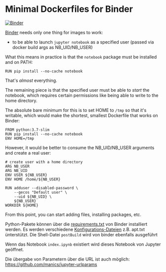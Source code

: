 # Minimal Dockerfiles for Binder

[![Binder](https://mybinder.org/badge.svg)](https://mybinder.org/v2/gh/b-oern/jupyter-notebook/master)

[Binder](https://mybinder.org) needs only one thing for images to work:

- to be able to launch `jupyter notebook` as a specified user (passed via docker build args as NB_UID/NB_USER)

What this means in practice is that the `notebook` package must be installed and on PATH:

```docker
RUN pip install --no-cache notebook
```

That's *almost* everything.

The remaining piece is that the specified user must be able to *start* the notebook,
which requires certain permissions like being able to write to the home directory.

The absolute bare minimum for this is to set HOME to `/tmp` so that it's writable,
which would make the shortest, smallest Dockerfile that works on Binder:

```docker
FROM python:3.7-slim
RUN pip install --no-cache notebook
ENV HOME=/tmp
```

However, it would be better to consume the NB_UID/NB_USER arguments and create a real user:

```docker
# create user with a home directory
ARG NB_USER
ARG NB_UID
ENV USER ${NB_USER}
ENV HOME /home/${NB_USER}

RUN adduser --disabled-password \
    --gecos "Default user" \
    --uid ${NB_UID} \
    ${NB_USER}
WORKDIR ${HOME}
```

From this point, you can start adding files, installing packages, etc.

Python-Pakete können über die [requirements.txt](https://github.com/binder-examples/requirements/blob/master/requirements.txt) von Binder installiert werden. Es werden verschiedene [Konfigurations-Dateien](https://mybinder.readthedocs.io/en/latest/config_files.html#config-files) z.B. apt.txt ünterstützt. Die Shell-Datei `postBuild` wird von binder ebenfalls ausgeführt

Wenn das Notebook `index.ipynb` existiert wird dieses Notebook von Jupyter geöffnet.

Die übergabe von Parametern über die URL ist auch möglich: https://github.com/manics/jupyter-urlparams
